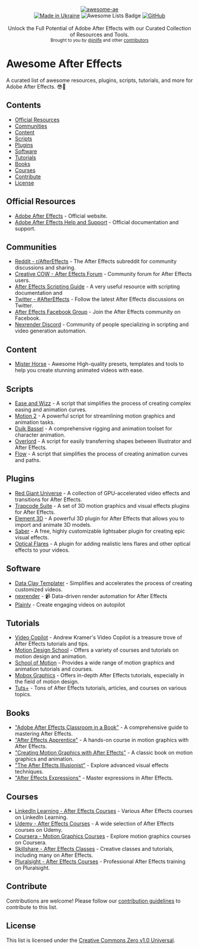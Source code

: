 <div align="center">
    <a href="https://github.com/inlife/awesome-ae"><img src="https://github.com/inlife/awesome-ae/assets/2182108/2f308a1c-fe5f-41a0-86be-3653c713d3ba" alt="awesome-ae" /></a>
</div>

<div align="center">
    <a href="https://stand-with-ukraine.pp.ua"><img src="https://img.shields.io/badge/made_in-Ukraine-ffd700.svg?labelColor=0057b7&style=for-the-badge" alt="Made in Ukraine" /></a>
    <img src="https://img.shields.io/badge/Awesome%20Lists-FC60A8?logo=awesomelists&logoColor=fff&style=for-the-badge" alt="Awesome Lists Badge">
    <a href="LICENSE"><img alt="GitHub" src="https://img.shields.io/github/license/inlife/awesome-ae?style=for-the-badge"></a>
</div>

<br />

<div align="center">
  Unlock the Full Potential of Adobe After Effects with our Curated Collection of Resources and Tools.
</div>

<div align="center">
  <sub>
    Brought to you by <a href="https://github.com/inlife">@inlife</a>
    and other <a href="https://github.com/zpl-c/librg/graphs/contributors">contributors</a>
  </sub>
</div>

# Awesome After Effects

A curated list of awesome resources, plugins, scripts, tutorials, and more for Adobe After Effects. 😎🚀

## Contents

- [Official Resources](#official-resources)
- [Communities](#communities)
- [Content](#content)
- [Scripts](#scripts)
- [Plugins](#plugins)
- [Software](#software)
- [Tutorials](#tutorials)
- [Books](#books)
- [Courses](#courses)
- [Contribute](#contribute)
- [License](#license)

## Official Resources

- [Adobe After Effects](https://www.adobe.com/products/aftereffects.html) - Official website.
- [Adobe After Effects Help and Support](https://helpx.adobe.com/after-effects.html) - Official documentation and support.

## Communities

- [Reddit - r/AfterEffects](https://www.reddit.com/r/AfterEffects/) - The After Effects subreddit for community discussions and sharing.
- [Creative COW - After Effects Forum](https://forums.creativecow.net/adobeaftereffects) - Community forum for After Effects users.
- [After Effects Scripting Guide](https://ae-scripting.docsforadobe.dev/) - A very useful resource with scripting documentation and
- [Twitter - #AfterEffects](https://twitter.com/hashtag/AfterEffects) - Follow the latest After Effects discussions on Twitter.
- [After Effects Facebook Group](https://www.facebook.com/groups/aftereffectscommunity) - Join the After Effects community on Facebook.
- [Nexrender Discord](https://discord.gg/S2JtRcB) - Community of people specializing in scripting and video generation automation.

## Content
- [Mister Horse](https://misterhorse.com/) - Awesome High-quality presets, templates and tools to help you create stunning animated videos with ease.

## Scripts

- [Ease and Wizz](http://aescripts.com/ease-and-wizz/) - A script that simplifies the process of creating complex easing and animation curves.
- [Motion 2](http://aescripts.com/motion/) - A powerful script for streamlining motion graphics and animation tasks.
- [Duik Bassel](https://rainboxprod.coop/en/tools/duik/) - A comprehensive rigging and animation toolset for character animation.
- [Overlord](http://battleaxe.co/overlord) - A script for easily transferring shapes between Illustrator and After Effects.
- [Flow](https://aescripts.com/flow/) - A script that simplifies the process of creating animation curves and paths.

## Plugins

- [Red Giant Universe](https://www.redgiant.com/universe/) - A collection of GPU-accelerated video effects and transitions for After Effects.
- [Trapcode Suite](https://www.redgiant.com/products/trapcode-suite/) - A set of 3D motion graphics and visual effects plugins for After Effects.
- [Element 3D](https://www.videocopilot.net/products/element2/) - A powerful 3D plugin for After Effects that allows you to import and animate 3D models.
- [Saber](https://www.videocopilot.net/blog/2016/03/new-plug-in-saber-now-available-100-free/) - A free, highly customizable lightsaber plugin for creating epic visual effects.
- [Optical Flares](https://www.videocopilot.net/products/opticalflares/) - A plugin for adding realistic lens flares and other optical effects to your videos.

## Software
 - [Data Clay Templater](https://dataclay.com/templater/) - Simplifies and accelerates the process of creating customized videos.
 - [nexrender](https://github.com/inlife/nexrender) - 📹 Data-driven render automation for After Effects
 - [Plainly](https://www.plainlyvideos.com/) - Create engaging videos on autopilot

## Tutorials

- [Video Copilot](https://www.videocopilot.net/tutorials/) - Andrew Kramer's Video Copilot is a treasure trove of After Effects tutorials and tips.
- [Motion Design School](https://motiondesign.school/collections/after-effects) - Offers a variety of courses and tutorials on motion design and animation.
- [School of Motion](https://www.schoolofmotion.com/tutorials) - Provides a wide range of motion graphics and animation tutorials and courses.
- [Mobox Graphics](https://www.moboxgraphics.com/) - Offers in-depth After Effects tutorials, especially in the field of motion design.
- [Tuts+](https://tutsplus.com/) - Tons of After Effects tutorials, articles, and courses on various topics.

## Books

- ["Adobe After Effects Classroom in a Book"](https://www.adobepress.com/store/adobe-after-effects-classroom-in-a-book-2021-release-9780136677777) - A comprehensive guide to mastering After Effects.
- ["After Effects Apprentice"](https://www.amazon.com/After-Effects-Apprentice-Real-World-Skills/dp/0240811364) - A hands-on course in motion graphics with After Effects.
- ["Creating Motion Graphics with After Effects"](https://www.amazon.com/Creating-Motion-Graphics-After-Effects/dp/1138643110) - A classic book on motion graphics and animation.
- ["The After Effects Illusionist"](https://www.amazon.com/After-Effects-Illusionist-Complete-Techniques/dp/1578202138) - Explore advanced visual effects techniques.
- ["After Effects Expressions"](https://www.amazon.com/After-Effects-Expressions-Marcus-Geduld/dp/0240809362) - Master expressions in After Effects.

## Courses

- [LinkedIn Learning - After Effects Courses](https://www.linkedin.com/learning/topics/adobe-after-effects) - Various After Effects courses on LinkedIn Learning.
- [Udemy - After Effects Courses](https://www.udemy.com/courses/search/?q=after%20effects) - A wide selection of After Effects courses on Udemy.
- [Coursera - Motion Graphics Courses](https://www.coursera.org/specializations/motion-graphics) - Explore motion graphics courses on Coursera.
- [Skillshare - After Effects Classes](https://www.skillshare.com/browse/adobe-after-effects) - Creative classes and tutorials, including many on After Effects.
- [Pluralsight - After Effects Courses](https://www.pluralsight.com/courses/adobe-after-effects-fundamentals) - Professional After Effects training on Pluralsight.

## Contribute

Contributions are welcome! Please follow our [contribution guidelines](CONTRIBUTING.md) to contribute to this list.

## License

This list is licensed under the [Creative Commons Zero v1.0 Universal](LICENSE).
